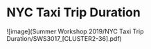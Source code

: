 # NYC Taxi Trip Duration

![image](Summer Workshop 2019/NYC Taxi Trip Duration/SWS3017_[CLUSTER2-36].pdf)


